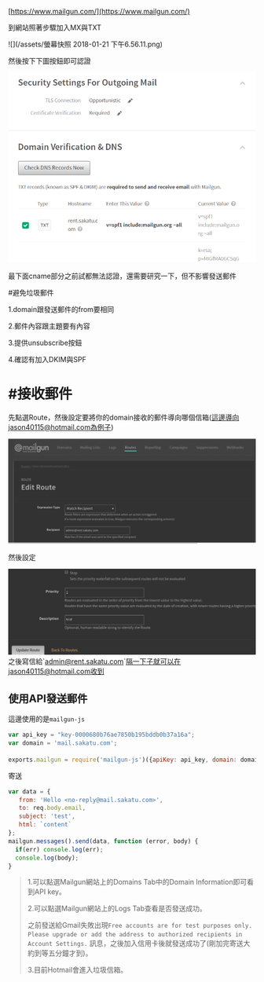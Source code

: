 [https://www.mailgun.com/](https://www.mailgun.com/)

到網站照著步驟加入MX與TXT

![](/assets/螢幕快照 2018-01-21 下午6.56.11.png)

然後按下下圖按鈕即可認證

![](/assets/52.png)

最下面cname部分之前試都無法認證，還需要研究一下，但不影響發送郵件

\#避免垃圾郵件

1.domain跟發送郵件的from要相同

2.郵件內容跟主題要有內容

3.提供unsubscribe按鈕

4.確認有加入DKIM與SPF

# \#接收郵件

先點選Route，然後設定要將你的domain接收的郵件導向哪個信箱\(這邊導向jason40115@hotmail.com為例子\)

![](/assets/2.png)

然後設定

![](/assets/3.png)之後寫信給\`admin@rent.sakatu.com\`隔一下子就可以在jason40115@hotmail.com收到

## 使用API發送郵件

這邊使用的是`mailgun-js`

```js
var api_key = "key-0000680b76ae7850b195bddb0b37a16a";
var domain = 'mail.sakatu.com';

exports.mailgun = require('mailgun-js')({apiKey: api_key, domain: domain});
```

寄送

```js
var data = {
   from: 'Hello <no-reply@mail.sakatu.com>',
   to: req.body.email,
   subject: 'test',
   html: `content`
};
mailgun.messages().send(data, function (error, body) {
  if(err) console.log(err);
  console.log(body);
}
```

> 1.可以點選Mailgun網站上的Domains Tab中的Domain Information即可看到API key。
>
> 2.可以點選Mailgun網站上的Logs Tab查看是否發送成功。
>
> 之前發送給Gmail失敗出現`Free accounts are for test purposes only. Please upgrade or add the address to authorized recipients in Account Settings.` 訊息，之後加入信用卡後就發送成功了\(剛加完寄送大約到等五分鐘才到\)。
>
> 3.目前Hotmail會進入垃圾信箱。



